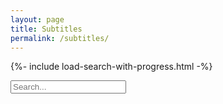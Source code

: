 ```yaml
---
layout: page
title: Subtitles
permalink: /subtitles/
---
```


{%- include load-search-with-progress.html -%}

<input type="text" id="subtitles-search-input" placeholder="Search...">
  <ul id="subtitles-search-results"></ul>

